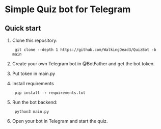 Simple Quiz bot for Telegram
============================


Quick start
-----------

1. Clone this repository:

        git clone --depth 1 https://github.com/WalkingDead3/QuizBot -b main

2. Create your own Telegram bot in @BotFather and get the bot token.

3. Put token in main.py

4. Install requirements

        pip install -r requirements.txt

5. Run the bot backend:

        python3 main.py

6. Open your bot in Telegram and start the quiz.
